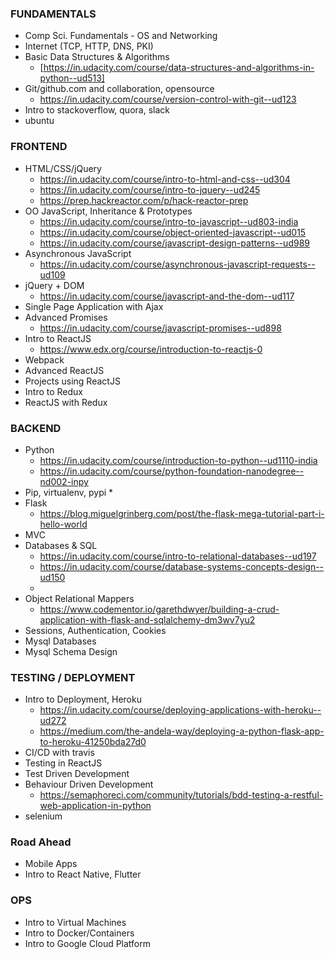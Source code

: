 ### FUNDAMENTALS
* Comp Sci. Fundamentals - OS and Networking
* Internet (TCP, HTTP, DNS, PKI)
* Basic Data Structures & Algorithms
  * [https://in.udacity.com/course/data-structures-and-algorithms-in-python--ud513]
* Git/github.com and collaboration, opensource
  * https://in.udacity.com/course/version-control-with-git--ud123
* Intro to stackoverflow, quora, slack
* ubuntu


### FRONTEND
* HTML/CSS/jQuery
  * https://in.udacity.com/course/intro-to-html-and-css--ud304
  * https://in.udacity.com/course/intro-to-jquery--ud245
  * https://prep.hackreactor.com/p/hack-reactor-prep
* OO JavaScript, Inheritance & Prototypes
  * https://in.udacity.com/course/intro-to-javascript--ud803-india
  * https://in.udacity.com/course/object-oriented-javascript--ud015
  * https://in.udacity.com/course/javascript-design-patterns--ud989
* Asynchronous JavaScript
  * https://in.udacity.com/course/asynchronous-javascript-requests--ud109
* jQuery + DOM
  * https://in.udacity.com/course/javascript-and-the-dom--ud117
* Single Page Application with Ajax
* Advanced Promises
  * https://in.udacity.com/course/javascript-promises--ud898
* Intro to ReactJS
  * https://www.edx.org/course/introduction-to-reactjs-0
* Webpack
* Advanced ReactJS
* Projects using ReactJS
* Intro to Redux
* ReactJS with Redux

### BACKEND
* Python
  * https://in.udacity.com/course/introduction-to-python--ud1110-india
  * https://in.udacity.com/course/python-foundation-nanodegree--nd002-inpy
* Pip, virtualenv, pypi
  * 
* Flask
  * https://blog.miguelgrinberg.com/post/the-flask-mega-tutorial-part-i-hello-world
* MVC 
* Databases & SQL
  * https://in.udacity.com/course/intro-to-relational-databases--ud197
  * https://in.udacity.com/course/database-systems-concepts-design--ud150
  * 
* Object Relational Mappers
  * https://www.codementor.io/garethdwyer/building-a-crud-application-with-flask-and-sqlalchemy-dm3wv7yu2
* Sessions, Authentication, Cookies
* Mysql Databases
* Mysql Schema Design


### TESTING / DEPLOYMENT
* Intro to Deployment, Heroku
  * https://in.udacity.com/course/deploying-applications-with-heroku--ud272
  * https://medium.com/the-andela-way/deploying-a-python-flask-app-to-heroku-41250bda27d0
* CI/CD with travis
* Testing in ReactJS
* Test Driven Development
* Behaviour Driven Development
  * https://semaphoreci.com/community/tutorials/bdd-testing-a-restful-web-application-in-python
* selenium

### Road Ahead
* Mobile Apps
* Intro to React Native, Flutter

### OPS
* Intro to Virtual Machines
* Intro to Docker/Containers
* Intro to Google Cloud Platform

